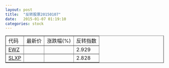 ```yaml
---
layout: post
title:  "反转股票20150107"
date:   2015-01-07 01:19:10
categories: stock
---
```


<script type="text/javascript">
var stockList = []
stockList.push('gb_ewz');
stockList.push('gb_slxp');
</script>

<table border="1">
 <tr>
 <td>代码</td>
  <td>最新价</td>
  <td>涨跌幅(%)</td>
 <td>反转指数</td>
</tr>
  <tr id="ewz"><td><a href="http://stock.finance.sina.com.cn/usstock/quotes/EWZ.html" target="_blank">EWZ</a></td><td></td><td></td><td>2.929</td></tr>
  <tr id="slxp"><td><a href="http://stock.finance.sina.com.cn/usstock/quotes/SLXP.html" target="_blank">SLXP</a></td><td></td><td></td><td>2.828</td></tr>
</table>
